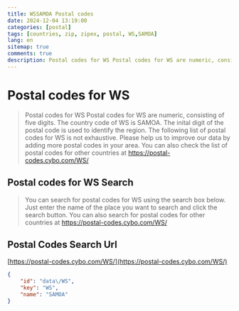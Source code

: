 ```yaml
---
title: WSSAMOA Postal codes 
date: 2024-12-04 13:19:00
categories: [postal]
tags: [countries, zip, zipex, postal, WS,SAMOA]
lang: en
sitemap: true
comments: true
description: Postal codes for WS Postal codes for WS are numeric, consisting of five digits. The country code of WS is SAMOA. The inital digit of the postal code is used to identify the region. The following list of postal codes for WS is not exhaustive. Please help us to improve our data by adding more postal codes in your area. You can also check the list of postal codes for other countries at https://postal-codes.cybo.com/WS/
---
```


# Postal codes for WS
> Postal codes for WS Postal codes for WS are numeric, consisting of five digits. The country code of WS is SAMOA. The inital digit of the postal code is used to identify the region. The following list of postal codes for WS is not exhaustive. Please help us to improve our data by adding more postal codes in your area. You can also check the list of postal codes for other countries at https://postal-codes.cybo.com/WS/

## Postal codes for WS Search 
> You can search for postal codes for WS using the search box below. Just enter the name of the place you want to search and click the search button. You can also search for postal codes for other countries at https://postal-codes.cybo.com/WS/

## Postal Codes Search Url

[https://postal-codes.cybo.com/WS/](https://postal-codes.cybo.com/WS/)
```json
{
    "id": "data\/WS",
    "key": "WS",
    "name": "SAMOA"
}
```
